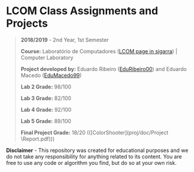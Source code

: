 # LCOM Class Assignments and Projects

> **2018/2019** - 2nd Year, 1st Semester
>
> **Course:** Laboratório de Computadores ([LCOM page in sigarra](https://sigarra.up.pt/feup/pt/ucurr_geral.ficha_uc_view?pv_ocorrencia_id=419993)) | Computer Laboratory
>
> **Project developed by:** Eduardo Ribeiro ([EduRibeiro00](github.com/EduRibeiro00)) and Eduardo Macedo ([EduMacedo99](github.com/EduMacedo99))
>
> **Lab 2 Grade:** 98/100
>
> **Lab 3 Grade:** 82/100
>
> **Lab 4 Grade:** 92/100
>
> **Lab 5 Grade:** 89/100
>
> **Final Project Grade:** 18/20 (([ColorShooter](proj/doc/Project \Report.pdf)))

**Disclaimer** - This repository was created for educational purposes and we do not take any responsibility for anything related to its content. You are free to use any code or algorithm you find, but do so at your own risk.
